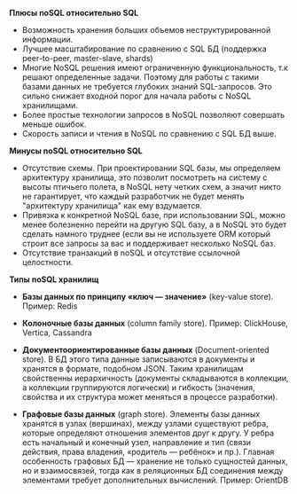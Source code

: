 **Плюсы noSQL относительно SQL**
 - Возможность хранения больших объемов неструктурированной информации.
 - Лучшее масштабирование по сравнению с SQL БД (поддержка peer-to-peer, master-slave, shards)
 - Многие NoSQL решения имеют ограниченную функциональность, т.к решают определенные задачи. Поэтому для работы с такими базами данных не требуется глубоких знаний SQL-запросов. Это сильно снижает входной порог для начала работы с NoSQL хранилищами.
 - Более простые технологии запросов в NoSQL позволяют совершать меньше ошибок.
 - Скорость записи и чтения в NoSQL по сравнению с SQL БД выше.

**Минусы noSQL относительно SQL**
 - Отсутствие схемы. При проектировании SQL базы, мы определяем архитектуру хранилища, это позволит посмотреть на систему с высоты птичьего полета, в NoSQL нету четких схем, а значит никто не гарантирует, что каждый разработчик не будет менять "архитектуру хранилища" как ему вздумается.
 - Привязка к конкретной NoSQL базе, при использовании SQL, можно менее болезненно перейти на другую SQL базу, а в NoSQL это будет сделать намного труднее (если вы не используете ORM который строит все запросы за вас и поддерживает несколько NoSQL баз.
 - Отсутствие транзакций в noSQL и отсутствие ссылочной целостности.

**Типы noSQL хранилищ**
 - **Базы данных по принципу «ключ — значение»** (key-value store). Пример: Redis

 - **Колоночные базы данных** (column family store). Пример: ClickHouse, Vertica, Cassandra

 - **Документоориентированные базы данных** (Document-oriented store). В БД этого типа данные записываются в документы и хранятся в формате, подобном JSON. Таким хранилищам свойственны иерархичность (документы складываются в коллекции, а коллекции группируются логически) и гибкость (значения, свойства и их структура может меняться в процессе разработки).

 - **Графовые базы данных** (graph store). Элементы базы данных хранятся в узлах (вершинах), между узлами существуют ребра, которые определяют отношения элементов друг к другу. У ребра есть начальный и конечный узел, направление и тип (связи действия, права владения, «родитель — ребёнок» и пр.). Главная особенность графовых БД — хранение не только сущностей данных, но и взаимосвязей, тогда как в реляционных БД соединения между элементами требует дополнительных вычислений. Пример: OrientDB
